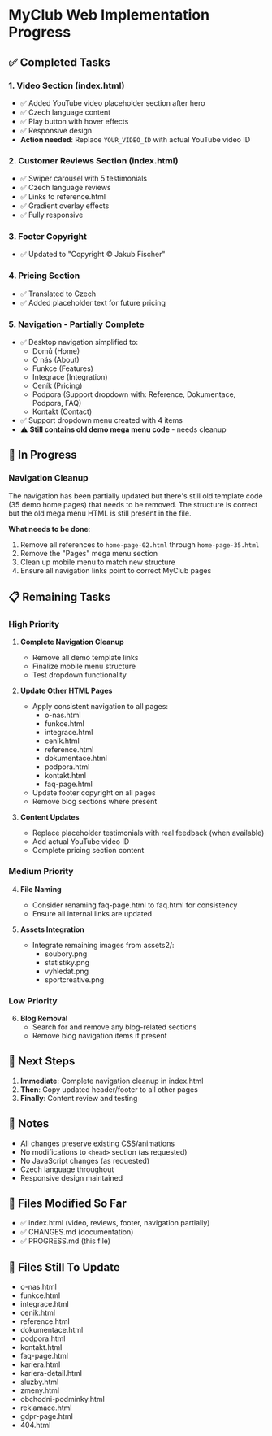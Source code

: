 # MyClub Web Implementation Progress

## ✅ Completed Tasks

### 1. Video Section (index.html)
- ✅ Added YouTube video placeholder section after hero
- ✅ Czech language content
- ✅ Play button with hover effects
- ✅ Responsive design
- **Action needed**: Replace `YOUR_VIDEO_ID` with actual YouTube video ID

### 2. Customer Reviews Section (index.html)
- ✅ Swiper carousel with 5 testimonials
- ✅ Czech language reviews
- ✅ Links to reference.html
- ✅ Gradient overlay effects
- ✅ Fully responsive

### 3. Footer Copyright
- ✅ Updated to "Copyright © Jakub Fischer"

### 4. Pricing Section
- ✅ Translated to Czech
- ✅ Added placeholder text for future pricing

### 5. Navigation - Partially Complete
- ✅ Desktop navigation simplified to:
  - Domů (Home)
  - O nás (About)
  - Funkce (Features)
  - Integrace (Integration)
  - Ceník (Pricing)
  - Podpora (Support dropdown with: Reference, Dokumentace, Podpora, FAQ)
  - Kontakt (Contact)
- ✅ Support dropdown menu created with 4 items
- ⚠️ **Still contains old demo mega menu code** - needs cleanup

## 🔄 In Progress

### Navigation Cleanup
The navigation has been partially updated but there's still old template code (35 demo home pages) that needs to be removed. The structure is correct but the old mega menu HTML is still present in the file.

**What needs to be done**:
1. Remove all references to `home-page-02.html` through `home-page-35.html`
2. Remove the "Pages" mega menu section
3. Clean up mobile menu to match new structure
4. Ensure all navigation links point to correct MyClub pages

## 📋 Remaining Tasks

### High Priority
1. **Complete Navigation Cleanup**
   - Remove all demo template links
   - Finalize mobile menu structure
   - Test dropdown functionality

2. **Update Other HTML Pages**
   - Apply consistent navigation to all pages:
     - o-nas.html
     - funkce.html
     - integrace.html
     - cenik.html
     - reference.html
     - dokumentace.html
     - podpora.html
     - kontakt.html
     - faq-page.html
   - Update footer copyright on all pages
   - Remove blog sections where present

3. **Content Updates**
   - Replace placeholder testimonials with real feedback (when available)
   - Add actual YouTube video ID
   - Complete pricing section content

### Medium Priority
4. **File Naming**
   - Consider renaming faq-page.html to faq.html for consistency
   - Ensure all internal links are updated

5. **Assets Integration**
   - Integrate remaining images from assets2/:
     - soubory.png
     - statistiky.png
     - vyhledat.png
     - sportcreative.png

### Low Priority
6. **Blog Removal**
   - Search for and remove any blog-related sections
   - Remove blog navigation items if present

## 🎯 Next Steps

1. **Immediate**: Complete navigation cleanup in index.html
2. **Then**: Copy updated header/footer to all other pages
3. **Finally**: Content review and testing

## 📝 Notes

- All changes preserve existing CSS/animations
- No modifications to `<head>` section (as requested)
- No JavaScript changes (as requested)
- Czech language throughout
- Responsive design maintained

## 🔗 Files Modified So Far
- ✅ index.html (video, reviews, footer, navigation partially)
- ✅ CHANGES.md (documentation)
- ✅ PROGRESS.md (this file)

## 🔗 Files Still To Update
- o-nas.html
- funkce.html
- integrace.html
- cenik.html
- reference.html
- dokumentace.html
- podpora.html
- kontakt.html
- faq-page.html
- kariera.html
- kariera-detail.html
- sluzby.html
- zmeny.html
- obchodni-podminky.html
- reklamace.html
- gdpr-page.html
- 404.html
